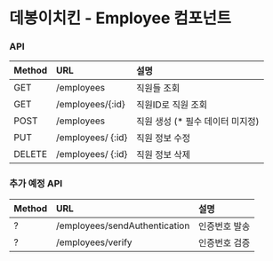 # 데봉이치킨 - Employee 컴포넌트


### API
| Method | URL | 설명        |
| :------------ | :----------- | :------------------- |
| GET    | /employees          | 직원들 조회 |
| GET   | /employees/{:id}      | 직원ID로 직원 조회 |
| POST    | /employees  | 직원 생성 (* 필수 데이터 미지정)|
| PUT | /employees/ {:id} | 직원 정보 수정 |
| DELETE | /employees/ {:id} | 직원 정보 삭제 |


### 추가 예정 API
| Method | URL | 설명 |
| :------------ | :---------------- | :----------- |
| ? | /employees/sendAuthentication | 인증번호 발송 |
| ? | /employees/verify | 인증번호 검증 |

